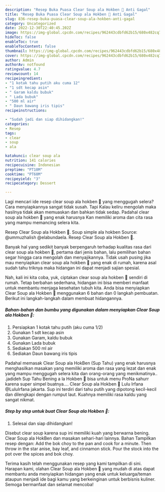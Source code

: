 ```yaml
---
description: "Resep Buka Puasa Clear Soup ala Hokben 🍲 Anti Gagal"
title: "Resep Buka Puasa Clear Soup ala Hokben 🍲 Anti Gagal"
slug: 836-resep-buka-puasa-clear-soup-ala-hokben-anti-gagal
category: Uncategorized
date: 2022-12-30T22:40:45.202Z
image: https://img-global.cpcdn.com/recipes/962443cdbfd62b15/680x482cq70/clear-soup-ala-hokben-foto-resep-utama.jpg
hideToc: false
enableToc: true
enableTocContent: false
thumbnail: https://img-global.cpcdn.com/recipes/962443cdbfd62b15/680x482cq70/clear-soup-ala-hokben-foto-resep-utama.jpg
cover: https://img-global.cpcdn.com/recipes/962443cdbfd62b15/680x482cq70/clear-soup-ala-hokben-foto-resep-utama.jpg
author: Admin
authorAv: notfound
ratingvalue: 4.7
reviewcount: 14
recipeingredient:
- "1 kotak tahu putih aku cuma 12"
- "1 sdt kecap asin"
- " Garam kaldu bubuk"
- " Lada bubuk"
- "500 ml air"
- " Daun bawang iris tipis"
recipeinstructions:

- "Sudah jadi dan siap dihidangkan!"
categories:
- Resep
tags:
- clear
- soup
- ala

katakunci: clear soup ala 
nutrition: 141 calories
recipecuisine: Indonesian
preptime: "PT10M"
cooktime: "PT60M"
recipeyield: "3"
recipecategory: Dessert

---
```



Lagi mencari ide resep clear soup ala hokben 🍲 yang menggugah selera? Cara menyiapkannya sangat tidak susah. Tapi Kalau keliru mengolah maka hasilnya tidak akan memuaskan dan bahkan tidak sedap. Padahal clear soup ala hokben 🍲 yang enak harusnya Kan memiliki aroma dan cita rasa yang mampu memancing selera kita.


Resep Clear Soup ala Hokben 🍲. Soup simple ala hokben Source: @ummuzhalish @elabundaela. Resep Clear Soup ala Hokben 🍲.

Banyak hal yang sedikit banyak berpengaruh terhadap kualitas rasa dari clear soup ala hokben 🍲, pertama dari jenis bahan, lalu pemilihan bahan segar hingga cara mengolah dan menyajikannya. Tidak usah pusing jika mau menyiapkan clear soup ala hokben 🍲 yang enak di rumah, karena asal sudah tahu triknya maka hidangan ini dapat menjadi sajian spesial.


Nah, kali ini kita coba, yuk, ciptakan clear soup ala hokben 🍲 sendiri di rumah. Tetap berbahan sederhana, hidangan ini bisa memberi manfaat untuk membantu menjaga kesehatan tubuh kita. Anda bisa menyiapkan Clear Soup ala Hokben 🍲 menggunakan 6 bahan dan 0 langkah pembuatan. Berikut ini langkah-langkah dalam membuat hidangannya.

<!--inarticleads1-->

##### Bahan-bahan dan bumbu yang digunakan dalam menyiapkan Clear Soup ala Hokben 🍲:

1. Persiapkan 1 kotak tahu putih (aku cuma 1/2)
1. Gunakan 1 sdt kecap asin
1. Gunakan  Garam, kaldu bubuk
1. Gunakan  Lada bubuk
1. Sediakan 500 ml air
1. Sediakan  Daun bawang iris tipis


Padahal memasak Clear Soup ala HokBen (Sup Tahu) yang enak harusnya menghasilkan masakan yang memiliki aroma dan rasa yang lezat dan enak yang mampu menggugah selera kita dan orang-orang yang menikmatinya.. .jadideh Sup Tahu Bening a la Hokben 🍲 bisa untuk menu ProNa sahurr karena super simpel buatnya…. Clear Soup ala Hokben 🍲 Lulu Irfana @LuluIrfana jakarta. Sup ini terdiri dari tahu putih yang dipotong kecil-kecil dan dilengkapi dengan rumput laut. Kuahnya memiliki rasa kaldu yang sangat nikmat. 

<!--inarticleads2-->

##### Step by step untuk buat Clear Soup ala Hokben 🍲:


1. Selesai dan siap dihidangkan!

Disebut clear soup karena sup ini memiliki kuah yang berwarna bening. Clear Soup ala HokBen dan masakan sehari-hari lainnya. Bahan Tampilkan resep dengan: Add the bok choy to the pan and cook for a minute. Then throw in the star anise, bay leaf, and cinnamon stick. Pour the stock into the pot over the spices and bok choy. 

Terima kasih telah menggunakan resep yang kami tampilkan di sini. Harapan kami, olahan Clear Soup ala Hokben 🍲 yang mudah di atas dapat membantu anda menyiapkan hidangan yang enak untuk keluarga/teman ataupun menjadi ide bagi kamu yang berkeinginan untuk berbisnis kuliner. Semoga bermanfaat dan selamat mencoba!
